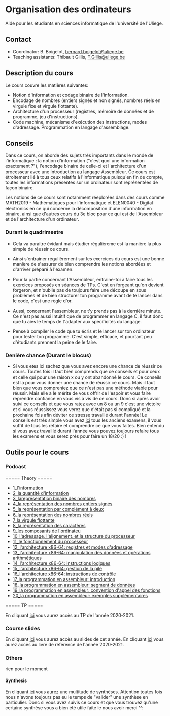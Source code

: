 # Organisation des ordinateurs
Aide pour les étudiants en sciences informatique de l'université de l'Uliege.

## Contact

* Coordinator: B. Boigelot, bernard.boigelot@uliege.be
* Teaching assistants: Thibault Gillis, T.Gillis@uliege.be

## Description du cours
Le cours couvre les matières suivantes:

* Notion d'information et codage binaire de l'information.
* Encodage de nombres (entiers signés et non signés, nombres réels en virgule fixe et virgule flottante).
* Architecture d'un processeur (registres, mémoire de données et de programme, jeu d'instructions). 
* Code machine, mécanisme d'exécution des instructions, modes d'adressage. Programmation en langage d'assemblage.

## Conseils

Dans ce cours, on aborde des sujets très importants dans le monde de l'informatique : la notion d'information ("c'est quoi une information exactement ?"), l'encodage binaire de celle-ci et l'architecture d'un processeur avec une introduction au langage Assembleur. Ce cours est étroitement lié à tous ceux relatifs à l'informatique puisqu'en fin de compte, toutes les informations présentes sur un ordinateur sont représentées de façon binaire.

Les notions de ce cours sont notamment réeplorées dans des cours comme MATH2019 - Mathématiques pour l'informatique et ELEN0040 - Digital electronics en ce qui concerne la décomposition d'une information en binaire, ainsi que d'autres cours du 3e bloc pour ce qui est de l'Assembleur et de l'architecture d'un ordinateur.

### Durant le quadrimestre

* Cela va paraitre évidant mais étudier régulièreme est la manière la plus simple de réussir ce cours. 
* Ainsi s'entrainer régulièrement sur les exercices du cours est une bonne manière de s'assurer de bien comprendre les notions abordées et d'arriver préparé à l'examen.

* Pour la partie concernant l'Assembleur, entraine-toi à faire tous les exercices proposés en séances de TPs. C'est en forgeant qu'on devient forgeron, et n'oublie pas de toujours faire une découpe en sous problèmes et de bien structurer ton programme avant de te lancer dans le code, c'est une règle d'or.

* Aussi, concernant l'assembleur, ne t'y prends pas à la dernière minute. Ce n'est pas aussi intuitif que de programmer en langage C, il faut donc que tu aies le temps de t'adapter aux spécificités du langage.

* Pense à compiler le code que tu écris et le lancer sur ton ordinateur pour tester ton programme. C'est simple, efficace, et pourtant peu d'étudiants prennent la peine de le faire.

### Denière chance (Durant le blocus)

* Si vous etes ici sachez que vous avez encore une chance de réussir ce cours. Toutes fois il faut bien comprends que ce conseils et pour ceux et celle qui pour une raison x ou y ont abandonné le cours. Ce conseils est la pour vous donner une chance de réussir ce cours. Mais il faut bien que vous compreniez que ce n'est pas une méthode viable pour réussir. Mais elle a le mérite de vous offrir de l'espoir et vous faire reprendre confiance en vous vis à vis de ce cours. Donc si après avoir suivi ce conseils et que vous ratez avec un 8 ou un 9 c'est une victoire et si vous réussissez vous verez que c'était pas si compliqué et la prochaine fois afin déviter ce stresse travaillé durant l'année! Le conseils est très simple vous avez [ici](https://github.com/uliegeCSS/cloud_css/tree/main/B1/Q2/Organisation_ordinateur/Exam) tous les anciens examens, il vous suffit de tous les refaire et comprendre ce que vous faites. Bien entendu si vous avez travaillé durant l'année vous pouvez toujours refaire tous les examens et vous serez près pour faire un 18/20 :) !

## Outils pour le cours 

### Podcast

===== Theory =====

* [1_l'information](https://dox.uliege.be/index.php/s/Ncn5QkInQJZrPJW)
* [2_la quantité d'information](https://dox.uliege.be/index.php/s/AejVas72Y0ymVoW)
* [3_lareprésentation binaire des nombres](https://dox.uliege.be/index.php/s/WlT3mWj9E3xvZP8)
* [4_la représentation des nombres entiers signés](https://dox.uliege.be/index.php/s/9cIrZjo1oprtfel)
* [5_la représentation par complément à deux](https://dox.uliege.be/index.php/s/wUCg5zbjEGn2bGg)
* [6_la représentation des nombres réels](https://dox.uliege.be/index.php/s/R8R01vtk9lKH65G)
* [7_la virgule flottante](https://dox.uliege.be/index.php/s/iqfGqfI2WGDnYUv)
* [8_la représentation des caractères](https://dox.uliege.be/index.php/s/EG9CSkM7HSSHl4A)
* [9_les composants de l'ordinateu](https://dox.uliege.be/index.php/s/5JE5Y2Sq1F3Ek45)
* [10_l'adressage, l'alignement, et la structure du processeur](https://dox.uliege.be/index.php/s/1ZSQBAvKR50USzW)
* [11_le fonctionnement du processeur](https://dox.uliege.be/index.php/s/KTYgegbDT9AJUDk)
* [12_l'architecture x86-64: registres et modes d'adressage](https://dox.uliege.be/index.php/s/92ip0gqNNfJAfvT)
* [13_l'architecture x86-64: manipulation des données et opérations arithmétiques](https://dox.uliege.be/index.php/s/bLAHJSOUh08PoZc)
* [14_l'architecture x86-64: instructions logiques](https://dox.uliege.be/index.php/s/dk7dZm13S8GXFje)
* [15_l'architecture x86-64: gestion de la pile](https://dox.uliege.be/index.php/s/dMG2vojLc64ODRU)
* [16_l'architecture x86-64: instructions de contrôle](https://dox.uliege.be/index.php/s/VucYjQgHRkJ4dK7)
* [17_la programmation en assembleur: introduction](https://dox.uliege.be/index.php/s/4nQOfTb4bDJlbTj)
* [18_la programmation en assembleur: segment de données](https://dox.uliege.be/index.php/s/eS8KYlU1KtrkZK9)
* [19_la programmation en assembleur: convention d'appel des fonctions](https://dox.uliege.be/index.php/s/5IHV83w0oNpsbNY)
* [20_la programmation en assembleur: exemples supplémentaires](https://dox.uliege.be/index.php/s/ZkvAuEac4X2PU2V)


===== TP =====

En cliquant [ici](https://github.com/uliegeCSS/cloud_css/tree/main/B1/Q2/Organisation_ordinateur/TP/2020) vous aurez accès au TP de l'année 2020-2021.

### Course slides

En cliquant [ici](https://github.com/uliegeCSS/cloud_css/blob/main/B1/Q2/Organisation_ordinateur/Support/org-slides-2022.pdf) vous aurez accès au slides de cet année.
En cliquant [ici](https://github.com/uliegeCSS/cloud_css/blob/main/B1/Q2/Organisation_ordinateur/Support/2020%20-%20Tome%20I.pdf) vous aurez accès au livre de référence de l'année 2020-2021.

### Others


rien pour le moment 

#### Synthesis

En cliquant [ici](https://github.com/uliegeCSS/cloud_css/tree/main/B1/Q2/Organisation_ordinateur/Syntheses) vous aurez une multitude de synthèses. Attention toutes fois nous n'avons toujours pas eu le temps de "valider" une synthèse en particulier. Donc si vous avez suivis ce cours et que vous trouvez qu'une certaine synthèse vous a bien été utile faite le nous avoir merci ^^.
